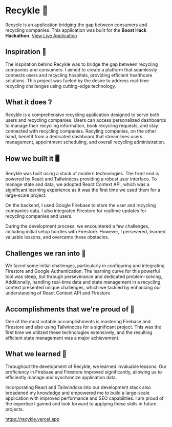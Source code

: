 # Recykle 🚀

Recycle is an application bridging the gap between consumers and recycling companies. This application was built for the **Boost Hack Hackathon**.
[View Live Application](https://recykle.vercel.app)

## Inspiration 🧠
The inspiration behind Recykle was to bridge the gap between recycling companies and consumers. I aimed to create a platform that seamlessly connects users and recycling hospitals, providing efficient healthcare solutions. This project was fueled by the desire to address real-time recycling challenges using cutting-edge technology.

## What it does ❔
Recykle is a comprehensive recycling application designed to serve both users and recycling companies. Users can access personalized dashboards to manage their recycling information, book recycling requests, and stay connected with recycling companies. Recyling companies, on the other hand, benefit from a dedicated dashboard that streamlines users management, appointment scheduling, and overall recycling administration.

## How we built it 🖥️
Recykle was built using a stack of modern technologies. The front end is powered by React and Tailwindcss providing a robust user interface. To manage state and data, we adopted React Context API, which was a significant learning experience as it was the first time we used them for a large-scale project.

On the backend, I used Google Firebase to store the user and recycling companies data. I also integrated Firestore for realtime updates for recycling companies and users.

During the development process, we encountered a few challenges, including initial setup hurdles with Firestore. However, I persevered, learned valuable lessons, and overcame these obstacles.

## Challenges we ran into 🏃
We faced some initial challenges, particularly in configuring and integrating Firestore and Google Authentication. The learning curve for this powerful tool was steep, but through perseverance and dedicated problem-solving, Additionally, handling real-time data and state management in a recycling context presented unique challenges, which we tackled by enhancing our understanding of React Context API and Firestore

## Accomplishments that we're proud of 🚀
One of the most notable accomplishments is mastering Firebase and Firestore and also using Tailwindcss for a significant project. This was the first time we utilized these technologies extensively, and the resulting efficient state management was a major achievement.

## What we learned 📖
Throughout the development of Recykle, we learned invaluable lessons. Our proficiency in Firebase and Firestore improved significantly, allowing us to efficiently manage and synchronize application data.

Incorporating React and Tailwindcss into our development stack also broadened my knowledge and empowered me to build a large-scale application with improved performance and SEO capabilities. I am proud of the expertise I gained and look forward to applying these skills in future projects.


https://recykle.vercel.app
